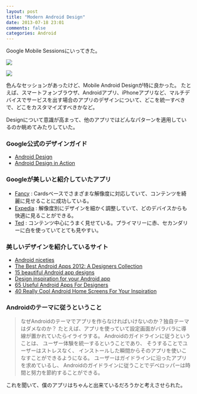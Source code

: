 ```yaml
---
layout: post
title: "Modern Android Design"
date: 2013-07-18 23:01
comments: false
categories: Android
---
```


Google Mobile Sessionsにいってきた。

![](https://dl.dropboxusercontent.com/u/54255753/blog/201307/gms1.jpg)

![](https://dl.dropboxusercontent.com/u/54255753/blog/201307/gms2.jpg)

色んなセッションがあったけど、Mobile Android Designが特に良かった。
たとえば、スマートフォンブラウザ、Androidアプリ、iPhoneアプリなど、マルチデバイスでサービスを出す場合のアプリのデザインについて、どこを統一すべきで、どこをカスタマイズすべきかなど。

Designについて意識が高まって、他のアプリではどんなパターンを適用しているのか眺めてみたりしていた。

### Google公式のデザインガイド

- [Android Design](http://developer.android.com/design/index.html)
- [Android Design in Action](http://www.youtube.com/playlist?list=PLWz5rJ2EKKc8j2B95zGMb8muZvrIy-wcF)

### Googleが美しいと紹介していたアプリ

- [Fancy](https://play.google.com/store/apps/details?id=com.thefancy.app&hl=ja)
: Cardsベースでさまざまな解像度に対応していて、コンテンツを綺麗に見せることに成功している。
- [Expedia](https://play.google.com/store/apps/details?id=com.expedia.bookings&hl=ja)
: 解像度別にデザインを細かく調整していて、どのデバイスからも快適に見ることができる。
- [Ted](https://play.google.com/store/apps/details?id=com.ted.android&hl=ja)
: コンテンツ中心にうまく見せている。プライマリーに赤、セカンダリーに白を使っていてとても見やすい。

### 美しいデザインを紹介しているサイト

- [Android niceties](http://androidniceties.tumblr.com/)
- [The Best Android Apps 2012: A Designers Collection](http://www.slideshare.net/theresaneil/best-android-app-designs)
- [15 beautiful Android app designs](http://www.creativebloq.com/app-design/15-beautiful-android-app-ui-designs-11121271)
- [Design inspiration for your Android app](http://www.android-app-patterns.com/)
- [65 Useful Android Apps For Designers](http://www.hongkiat.com/blog/android-apps-designer/)
- [40 Really Cool Android Home Screens For Your Inspiration](http://www.hongkiat.com/blog/cool-android-homescreens/)

### Androidのテーマに従うということ

> なぜAndroidのテーマでアプリを作らなければいけないのか？独自テーマはダメなのか？
> たとえば、アプリを使っていて設定画面がバラバラに導線が置かれていたらイライラする。
> Androidのガイドラインに従うということは、
> ユーザー体験を統一するということであり、
> そうすることでユーザーはストレスなく、
> インストールした瞬間からそのアプリを使いこなすことができるようになる。
> ユーザーはガイドラインに沿ったアプリを求めているし、
> Androidのガイドラインに従うことでデベロッパーは時間と努力を節約することができる。

これを聞いて、僕のアプリはちゃんと出来ているだろうかと考えさせられた。
